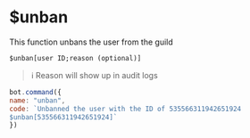 # $unban

This function unbans the user from the guild

```text
$unban[user ID;reason (optional)]
```

> ℹ️ Reason will show up in audit logs

```javascript
bot.command({
name: "unban",
code: `Unbanned the user with the ID of 535566311942651924
$unban[535566311942651924]`
})
```

